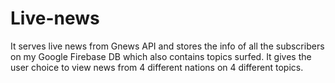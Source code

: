 # Live-news
It serves live news from Gnews API and stores the info of all the subscribers on my Google Firebase DB which also contains topics surfed. It gives the user choice to view news from 4 different nations on 4 different topics.
